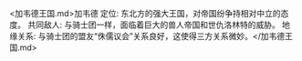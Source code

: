 <加韦德王国.md>加韦德
定位: 东北方的强大王国，对帝国纷争持相对中立的态度。
  共同敌人: 与骑士团一样，面临着巨大的兽人帝国和世仇洛林特的威胁。
  地缘关系: 与骑士团的盟友“侏儒议会”关系良好，这使得三方关系微妙。</加韦德王国.md>
